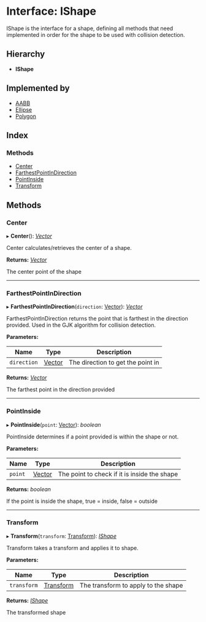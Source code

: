 
# Interface: IShape

IShape is the interface for a shape, defining all methods that need implemented in order
for the shape to be used with collision detection.

## Hierarchy

* **IShape**

## Implemented by

* [AABB](../classes/aabb.md)
* [Ellipse](../classes/ellipse.md)
* [Polygon](../classes/polygon.md)

## Index

### Methods

* [Center](ishape.md#center)
* [FarthestPointInDirection](ishape.md#farthestpointindirection)
* [PointInside](ishape.md#pointinside)
* [Transform](ishape.md#transform)

## Methods

###  Center

▸ **Center**(): *[Vector](../classes/vector.md)*

Center calculates/retrieves the center of a shape.

**Returns:** *[Vector](../classes/vector.md)*

The center point of the shape

___

###  FarthestPointInDirection

▸ **FarthestPointInDirection**(`direction`: [Vector](../classes/vector.md)): *[Vector](../classes/vector.md)*

FarthestPointInDirection returns the point that is farthest in the direction provided.
Used in the GJK algorithm for collision detection.

**Parameters:**

Name | Type | Description |
------ | ------ | ------ |
`direction` | [Vector](../classes/vector.md) | The direction to get the point in |

**Returns:** *[Vector](../classes/vector.md)*

The farthest point in the direction provided

___

###  PointInside

▸ **PointInside**(`point`: [Vector](../classes/vector.md)): *boolean*

PointInside determines if a point provided is within the shape or not.

**Parameters:**

Name | Type | Description |
------ | ------ | ------ |
`point` | [Vector](../classes/vector.md) | The point to check if it is inside the shape |

**Returns:** *boolean*

If the point is inside the shape, true = inside, false = outside

___

###  Transform

▸ **Transform**(`transform`: [Transform](../classes/transform.md)): *[IShape](ishape.md)*

Transform takes a transform and applies it to shape.

**Parameters:**

Name | Type | Description |
------ | ------ | ------ |
`transform` | [Transform](../classes/transform.md) | The transform to apply to the shape |

**Returns:** *[IShape](ishape.md)*

The transformed shape
